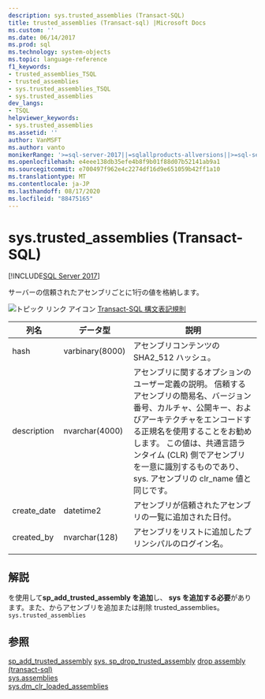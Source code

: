 ```yaml
---
description: sys.trusted_assemblies (Transact-SQL)
title: trusted_assemblies (Transact-sql) |Microsoft Docs
ms.custom: ''
ms.date: 06/14/2017
ms.prod: sql
ms.technology: system-objects
ms.topic: language-reference
f1_keywords:
- trusted_assemblies_TSQL
- trusted_assemblies
- sys.trusted_assemblies_TSQL
- sys.trusted_assemblies
dev_langs:
- TSQL
helpviewer_keywords:
- sys.trusted_assemblies
ms.assetid: ''
author: VanMSFT
ms.author: vanto
monikerRange: '>=sql-server-2017||=sqlallproducts-allversions||>=sql-server-linux-2017||=azuresqldb-mi-current'
ms.openlocfilehash: e4eee138db35efe4b8f9b01f88d07b52141ab9a1
ms.sourcegitcommit: e700497f962e4c2274df16d9e651059b42ff1a10
ms.translationtype: MT
ms.contentlocale: ja-JP
ms.lasthandoff: 08/17/2020
ms.locfileid: "88475165"
---
```

# <a name="systrusted_assemblies-transact-sql"></a>sys.trusted_assemblies (Transact-SQL)  
[!INCLUDE[SQL Server 2017](../../includes/applies-to-version/sqlserver2017.md)]

サーバーの信頼されたアセンブリごとに1行の値を格納します。

 ![トピック リンク アイコン](../../database-engine/configure-windows/media/topic-link.gif "トピック リンク アイコン") [Transact-SQL 構文表記規則](../../t-sql/language-elements/transact-sql-syntax-conventions-transact-sql.md)  


|列名 |データ型 |説明 |
|--- |--- |--- |
|hash |varbinary(8000) |アセンブリコンテンツの SHA2_512 ハッシュ。 |
|description |nvarchar(4000) |アセンブリに関するオプションのユーザー定義の説明。 信頼するアセンブリの簡易名、バージョン番号、カルチャ、公開キー、およびアーキテクチャをエンコードする正規名を使用することをお勧めします。 この値は、共通言語ランタイム (CLR) 側でアセンブリを一意に識別するものであり、sys. アセンブリの clr_name 値と同じです。 |
|create_date |datetime2 |アセンブリが信頼されたアセンブリの一覧に追加された日付。 |
|created_by |nvarchar(128) |アセンブリをリストに追加したプリンシパルのログイン名。 |
| | | |


## <a name="remarks"></a>解説  

を使用して**sp_add_trusted_assembly を追加**し、 **sys を追加する必要**があります。また、からアセンブリを追加または削除 trusted_assemblies。 `sys.trusted_assemblies`

## <a name="see-also"></a>参照  
  [sp_add_trusted_assembly](../../relational-databases/system-stored-procedures/sys-sp-add-trusted-assembly-transact-sql.md) [sys. sp_drop_trusted_assembly](../../relational-databases/system-stored-procedures/sys-sp-drop-trusted-assembly-transact-sql.md) [drop assembly &#40;transact-sql&#41;](../../t-sql/statements/drop-assembly-transact-sql.md)  
  [sys.assemblies](../../relational-databases/system-catalog-views/sys-assemblies-transact-sql.md)  
  [sys.dm_clr_loaded_assemblies](../../relational-databases/system-dynamic-management-views/sys-dm-clr-loaded-assemblies-transact-sql.md)  

